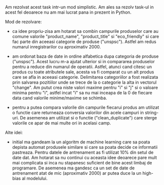 Am rezolvat acest task intr-un mod simplistic.
Am ales sa rezolv task-ul in acest fel deoarece nu am mai lucrat pana in prezent in Python.

Mod de rezolvare:

- ca idee propriu-zisa am hotarat sa combin campurile produselor care au comune valorile "product_name", "product_title" si "eco_friendly" si care fac parte din aceeasi categorie de produse ("unspsc"). Astfel am redus numarul inregistrarilor cu aproximativ 2000.

- am ordonat baza de date in ordine alfabetica dupa categoria de produse ("unspsc"). Acest lucru m-a ajutat ulterior si in compararea produselor pentru a reduce din numarul de operatii. Astfel, atunci cand citesc un produs cu toate atributele sale, acesta va fi comparat cu un alt produs care se afla in aceeasi categorie. Delimitarea categoriilor a fost realizata prin salvarea pozitiilor unde se trece de la o categorie la alta in vectorul "change". Am putut crea niste valori maxime pentru "i" si "j" si o valoare minima pentru "i", astfel incat "i" sa nu mai inceapa de la 0 de fiecare data cand valorile minime/maxime se schimba.

- pentru a putea compara valorile din campurile fiecarui produs am utilizat o functie care returneaza conversia valorilor din acele campuri in string-uri. De asemenea am utilizat si o functie ("clean_duplicate") care sterge valorile ce apar de mai multe ori in acelasi camp.

Alte idei:

- initial ma gandeam la un algoritm de machine learning care sa poata depista automat produsele similare si care sa poata decide ce informatii pastreaza. Pentru datele de antrenament as fi utilizat 10% din setul de date dat. Am hotarat sa nu continui cu aceasta idee deoarece pare mult mai complicata si inca nu stapanesc suficient de bine acest limbaj de programare. De asemenea ma gandesc ca un set de date de antrenament atat de mic (aproximativ 2000) ar putea duce la un high-bias al modelului.  

